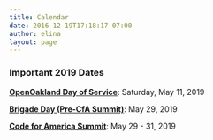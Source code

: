 ```yaml
---
title: Calendar
date: 2016-12-19T17:18:17-07:00
author: elina
layout: page
---
```


### Important 2019 Dates

<a href="https://www.eventbrite.com/e/openoakland-day-of-service-2019-tickets-59979544432" target="_blank" rel="noopener"><strong>OpenOakland Day of Service</strong></a>: Saturday, May 11, 2019

<a href="https://www.codeforamerica.org/events/summit/brigade-day" target="_blank" rel="noopener"><b>Brigade Day (Pre-CfA Summit)</b></a>: May 29, 2019

<a href="https://codeforamerica.us2.list-manage.com/track/click?u=d9acf2a4c694efbd76a48936f&id=9e08d8b603&e=d84a4279d8" target="_blank" rel="noopener"><strong>Code for America Summit</strong></a>: May 29 - 31, 2019

